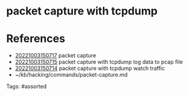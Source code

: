 # packet capture with tcpdump

# References
- [20221003150717](/zet/20221003150717/) packet capture
- [20221003150715](/zet/20221003150715/) packet capture with tcpdump log data to pcap file
- [20221003150714](/zet/20221003150714/) packet capture with tcpdump watch traffic
- ~/kb/hacking/commands/packet-capture.md

Tags:
    #assorted

